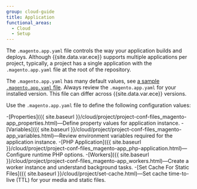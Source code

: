```yaml
---
group: cloud-guide
title: Application
functional_areas:
  - Cloud
  - Setup
---
```

The `.magento.app.yaml` file controls the way your application builds and deploys. Although {{site.data.var.ece}} supports multiple applications per project, typically, a project has a single application with the `.magento.app.yaml` file at the root of the repository.

The `.magento.app.yaml` has many default values, see [a sample `.magento.app.yaml` file](https://github.com/magento/magento-cloud/blob/master/.magento.app.yaml). Always review the `.magento.app.yaml` for your installed version. This file can differ across {{site.data.var.ece}} versions.

Use the `.magento.app.yaml` file to define the following configuration values:

-[Properties]({{ site.baseurl }}/cloud/project/project-conf-files_magento-app_properties.html)—Define property values for application instance.
-[Variables]({{ site.baseurl }}/cloud/project/project-conf-files_magento-app_variables.html)—Review environment variables required for the application instance.
-[PHP Application]({{ site.baseurl }}/cloud/project/project-conf-files_magento-app_php-application.html)—Configure runtime PHP options.
-[Workers]({{ site.baseurl }}/cloud/project/project-conf-files_magento-app_workers.html)—Create a worker instance and understand background tasks.
-[Set Cache For Static Files]({{ site.baseurl }}/cloud/project/set-cache.html)—Set cache time-to-live (TTL) for your media and static files.